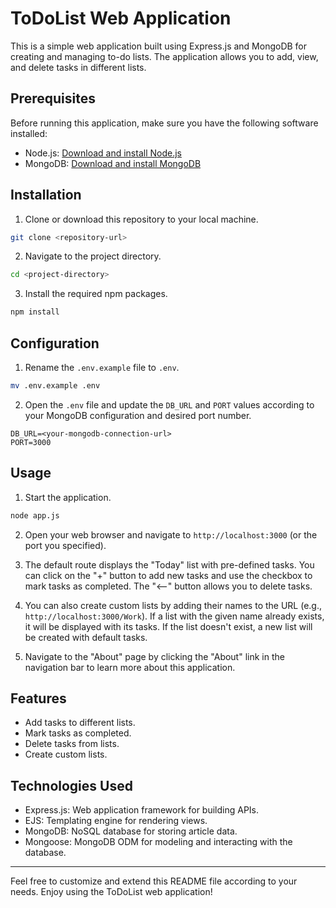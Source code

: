 # ToDoList Web Application

This is a simple web application built using Express.js and MongoDB for creating and managing to-do lists. The application allows you to add, view, and delete tasks in different lists.

## Prerequisites

Before running this application, make sure you have the following software installed:

- Node.js: [Download and install Node.js](https://nodejs.org/)
- MongoDB: [Download and install MongoDB](https://www.mongodb.com/try/download/community)

## Installation

1. Clone or download this repository to your local machine.

```bash
git clone <repository-url>
```

2. Navigate to the project directory.

```bash
cd <project-directory>
```

3. Install the required npm packages.

```bash
npm install
```

## Configuration

1. Rename the `.env.example` file to `.env`.

```bash
mv .env.example .env
```

2. Open the `.env` file and update the `DB_URL` and `PORT` values according to your MongoDB configuration and desired port number.

```plaintext
DB_URL=<your-mongodb-connection-url>
PORT=3000
```

## Usage

1. Start the application.

```bash
node app.js
```

2. Open your web browser and navigate to `http://localhost:3000` (or the port you specified).

3. The default route displays the "Today" list with pre-defined tasks. You can click on the "+" button to add new tasks and use the checkbox to mark tasks as completed. The "<--" button allows you to delete tasks.

4. You can also create custom lists by adding their names to the URL (e.g., `http://localhost:3000/Work`). If a list with the given name already exists, it will be displayed with its tasks. If the list doesn't exist, a new list will be created with default tasks.

5. Navigate to the "About" page by clicking the "About" link in the navigation bar to learn more about this application.

## Features

- Add tasks to different lists.
- Mark tasks as completed.
- Delete tasks from lists.
- Create custom lists.


## Technologies Used

- Express.js: Web application framework for building APIs.
- EJS: Templating engine for rendering views.
- MongoDB: NoSQL database for storing article data.
- Mongoose: MongoDB ODM for modeling and interacting with the database.

---

Feel free to customize and extend this README file according to your needs. Enjoy using the ToDoList web application!
